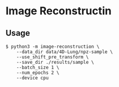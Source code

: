 # Image Reconstructin

## Usage

```shell
$ python3 -m image-reconstruction \
    --data_dir data/4D-Lung/npz-sample \
    --use_shift_pre_transform \
    --save_dir ./results/sample \
    --batch_size 1 \
    --num_epochs 2 \
    --device cpu
```
